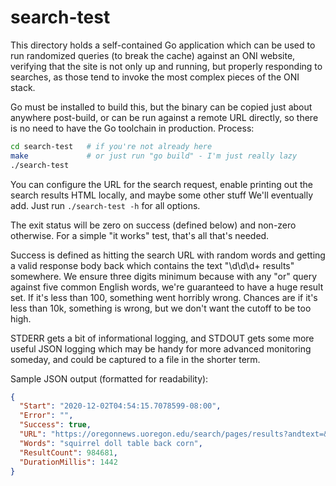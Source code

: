 # search-test

This directory holds a self-contained Go application which can be used to run
randomized queries (to break the cache) against an ONI website, verifying that
the site is not only up and running, but properly responding to searches, as
those tend to invoke the most complex pieces of the ONI stack.

Go must be installed to build this, but the binary can be copied just about
anywhere post-build, or can be run against a remote URL directly, so there is
no need to have the Go toolchain in production.  Process:

```bash
cd search-test   # if you're not already here
make             # or just run "go build" - I'm just really lazy
./search-test
```

You can configure the URL for the search request, enable printing out the
search results HTML locally, and maybe some other stuff We'll eventually add.
Just run `./search-test -h` for all options.

The exit status will be zero on success (defined below) and non-zero otherwise.
For a simple "it works" test, that's all that's needed.

Success is defined as hitting the search URL with random words and getting a
valid response body back which contains the text "\d\d\d+ results" somewhere.
We ensure three digits minimum because with any "or" query against five common
English words, we're guaranteed to have a huge result set.  If it's less than
100, something went horribly wrong.  Chances are if it's less than 10k,
something is wrong, but we don't want the cutoff to be too high.

STDERR gets a bit of informational logging, and STDOUT gets some more useful
JSON logging which may be handy for more advanced monitoring someday, and could
be captured to a file in the shorter term.

Sample JSON output (formatted for readability):

```json
{
  "Start": "2020-12-02T04:54:15.7078599-08:00",
  "Error": "",
  "Success": true,
  "URL": "https://oregonnews.uoregon.edu/search/pages/results?andtext=&city=&county=&date1=1846-01-01&date2=2020-12-31&frequency=&language=&ortext=squirrel+doll+table+back+corn&phrasetext=&proxdistance=5&proxtext=&rows=20&searchType=advanced",
  "Words": "squirrel doll table back corn",
  "ResultCount": 984681,
  "DurationMillis": 1442
}
```
